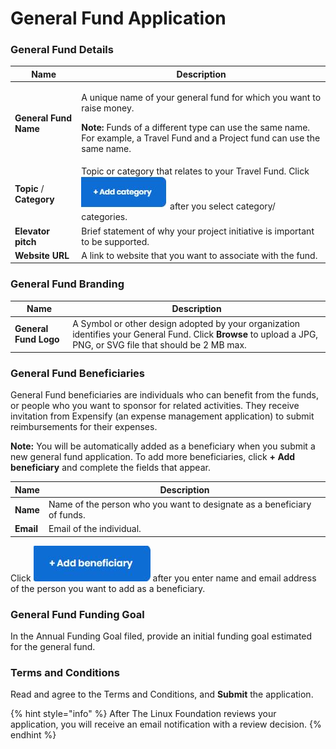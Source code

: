 # General Fund Application

### **General Fund Details**

| Name                     | Description                                                                                                                                                                                                                     |
| ------------------------ | ------------------------------------------------------------------------------------------------------------------------------------------------------------------------------------------------------------------------------- |
| **General Fund Name**    | <p>A unique name of your general fund for which you want to raise money.</p><p><strong>Note:</strong> Funds of a different type can use the same name. For example, a Travel Fund and a Project fund can use the same name.</p> |
| **Topic** / **Category** | Topic or category that relates to your Travel Fund. Click ![](<../.gitbook/assets/18088098 (3) (2) (1) (1) (1) (1).jpg>) after you select category/ categories.                                                                 |
| **Elevator pitch**       | Brief statement of why your project initiative is important to be supported.                                                                                                                                                    |
| **Website URL**          | A link to website that you want to associate with the fund.                                                                                                                                                                     |

### **General Fund Branding**

| Name                  | Description                                                                                                                                                     |
| --------------------- | --------------------------------------------------------------------------------------------------------------------------------------------------------------- |
| **General Fund Logo** | A Symbol or other design adopted by your organization identifies your General Fund. Click **Browse** to upload a JPG, PNG, or SVG file that should be 2 MB max. |

### **General Fund Beneficiaries**

General Fund beneficiaries are individuals who can benefit from the funds, or people who you want to sponsor for related activities. They receive invitation from Expensify (an expense management application) to submit reimbursements for their expenses.

**Note:** You will be automatically added as a beneficiary when you submit a new general fund application. To add more beneficiaries, click **+ Add beneficiary** and complete the fields that appear.

| Name      | Description                                                             |
| --------- | ----------------------------------------------------------------------- |
| **Name**  | Name of the person who you want to designate as a beneficiary of funds. |
| **Email** | Email of the individual.                                                |

Click ![](../.gitbook/assets/7418655.jpg) after you enter name and email address of the person you want to add as a beneficiary.

### **General Fund Funding Goal**

In the Annual Funding Goal filed, provide an initial funding goal estimated for the general fund.

### Terms and Conditions

Read and agree to the Terms and Conditions, and **Submit** the application.

{% hint style="info" %}
After The Linux Foundation reviews your application, you will receive an email notification with a review decision.
{% endhint %}
